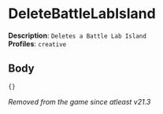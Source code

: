 # DeleteBattleLabIsland

**Description**: `Deletes a Battle Lab Island` \
**Profiles**: `creative`

## Body
```js
{}
```

*Removed from the game since atleast v21.3*
